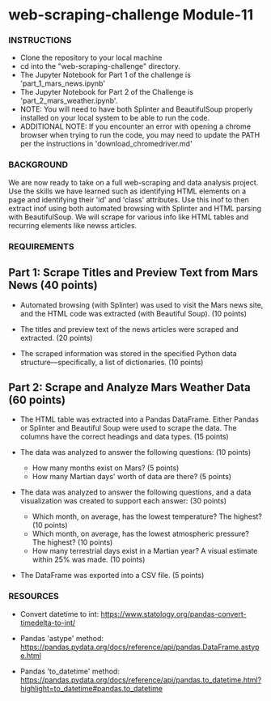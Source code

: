 # web-scraping-challenge Module-11

### **INSTRUCTIONS**
* Clone the repository to your local machine
* cd into the "web-scraping-challenge" directory.
* The Jupyter Notebook for Part 1 of the challenge is 'part_1_mars_news.ipynb'
* The Jupyter Notebook for Part 2 of the Challenge is 'part_2_mars_weather.ipynb'.
* NOTE: You will need to have both Splinter and BeautifulSoup properly installed on your local system to be able to run the code.
* ADDITIONAL NOTE: If you encounter an error with opening a chrome browser when trying to run the code, you may need to update the PATH per the instructions in 'download_chromedriver.md'

### **BACKGROUND**

We are now ready to take on a full web-scraping and data analysis project. Use the skills we have learned such as identifying HTML elements on a page and identifying their 'id' and 'class' attributes. Use this inof to then extract inof using both automated browsing with Splinter and HTML parsing with BeautifulSoup. We will scrape for various info like HTML tables and recurring elements like newss articles.


### **REQUIREMENTS**

## **Part 1: Scrape Titles and Preview Text from Mars News (40 points)**

* Automated browsing (with Splinter) was used to visit the Mars news site, and
the HTML code was extracted (with Beautiful Soup). (10 points)

* The titles and preview text of the news articles were scraped and extracted. (20 points)

* The scraped information was stored in the specified Python data structure—specifically, a list of dictionaries. (10 points)

## **Part 2: Scrape and Analyze Mars Weather Data (60 points)**

* The HTML table was extracted into a Pandas DataFrame. Either Pandas or Splinter and Beautiful Soup were used to scrape the data. The columns have the correct headings and data types. (15 points)

* The data was analyzed to answer the following questions: (10 points)

    * How many months exist on Mars? (5 points)
    * How many Martian days' worth of data are there? (5 points)

* The data was analyzed to answer the following questions, and a data visualization was created to support each answer: (30 points)

    * Which month, on average, has the lowest temperature? The highest? (10 points)
    * Which month, on average, has the lowest atmospheric pressure? The highest? (10 points)
    * How many terrestrial days exist in a Martian year? A visual estimate within 25% was made. (10 points)

* The DataFrame was exported into a CSV file. (5 points)

### **RESOURCES**
* Convert datetime to int: https://www.statology.org/pandas-convert-timedelta-to-int/ 

* Pandas 'astype' method: https://pandas.pydata.org/docs/reference/api/pandas.DataFrame.astype.html 

* Pandas 'to_datetime' method: https://pandas.pydata.org/docs/reference/api/pandas.to_datetime.html?highlight=to_datetime#pandas.to_datetime 
